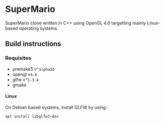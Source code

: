 # SuperMario

SuperMario clone written in C++ using OpenGL 4.6 targetting mainly Linux-based operating systems.

## Build instructions

### Requisites

- premake5 v`^alpha16`
- opengl v`4.6`
- glfw v`^3.3.4`
- gmake

#### Linux

On Debian based systems, install GLFW by using:

```shell
apt install libglfw3-dev
```
